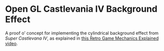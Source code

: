 # Open GL Castlevania IV Background Effect

A proof o’ concept for implementing the cylindrical background effect from _Super Castlevana IV_, as explained in [this Retro Game Mechanics Explained video](https://www.youtube.com/watch?v=pafOj9IrtuY).